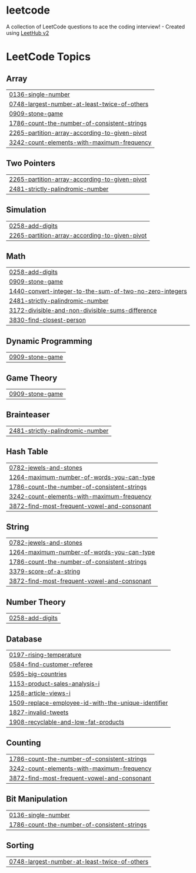 # leetcode
A collection of LeetCode questions to ace the coding interview! - Created using [LeetHub v2](https://github.com/arunbhardwaj/LeetHub-2.0)

<!---LeetCode Topics Start-->
# LeetCode Topics
## Array
|  |
| ------- |
| [0136-single-number](https://github.com/aflahkm636/leetcode/tree/master/0136-single-number) |
| [0748-largest-number-at-least-twice-of-others](https://github.com/aflahkm636/leetcode/tree/master/0748-largest-number-at-least-twice-of-others) |
| [0909-stone-game](https://github.com/aflahkm636/leetcode/tree/master/0909-stone-game) |
| [1786-count-the-number-of-consistent-strings](https://github.com/aflahkm636/leetcode/tree/master/1786-count-the-number-of-consistent-strings) |
| [2265-partition-array-according-to-given-pivot](https://github.com/aflahkm636/leetcode/tree/master/2265-partition-array-according-to-given-pivot) |
| [3242-count-elements-with-maximum-frequency](https://github.com/aflahkm636/leetcode/tree/master/3242-count-elements-with-maximum-frequency) |
## Two Pointers
|  |
| ------- |
| [2265-partition-array-according-to-given-pivot](https://github.com/aflahkm636/leetcode/tree/master/2265-partition-array-according-to-given-pivot) |
| [2481-strictly-palindromic-number](https://github.com/aflahkm636/leetcode/tree/master/2481-strictly-palindromic-number) |
## Simulation
|  |
| ------- |
| [0258-add-digits](https://github.com/aflahkm636/leetcode/tree/master/0258-add-digits) |
| [2265-partition-array-according-to-given-pivot](https://github.com/aflahkm636/leetcode/tree/master/2265-partition-array-according-to-given-pivot) |
## Math
|  |
| ------- |
| [0258-add-digits](https://github.com/aflahkm636/leetcode/tree/master/0258-add-digits) |
| [0909-stone-game](https://github.com/aflahkm636/leetcode/tree/master/0909-stone-game) |
| [1440-convert-integer-to-the-sum-of-two-no-zero-integers](https://github.com/aflahkm636/leetcode/tree/master/1440-convert-integer-to-the-sum-of-two-no-zero-integers) |
| [2481-strictly-palindromic-number](https://github.com/aflahkm636/leetcode/tree/master/2481-strictly-palindromic-number) |
| [3172-divisible-and-non-divisible-sums-difference](https://github.com/aflahkm636/leetcode/tree/master/3172-divisible-and-non-divisible-sums-difference) |
| [3830-find-closest-person](https://github.com/aflahkm636/leetcode/tree/master/3830-find-closest-person) |
## Dynamic Programming
|  |
| ------- |
| [0909-stone-game](https://github.com/aflahkm636/leetcode/tree/master/0909-stone-game) |
## Game Theory
|  |
| ------- |
| [0909-stone-game](https://github.com/aflahkm636/leetcode/tree/master/0909-stone-game) |
## Brainteaser
|  |
| ------- |
| [2481-strictly-palindromic-number](https://github.com/aflahkm636/leetcode/tree/master/2481-strictly-palindromic-number) |
## Hash Table
|  |
| ------- |
| [0782-jewels-and-stones](https://github.com/aflahkm636/leetcode/tree/master/0782-jewels-and-stones) |
| [1264-maximum-number-of-words-you-can-type](https://github.com/aflahkm636/leetcode/tree/master/1264-maximum-number-of-words-you-can-type) |
| [1786-count-the-number-of-consistent-strings](https://github.com/aflahkm636/leetcode/tree/master/1786-count-the-number-of-consistent-strings) |
| [3242-count-elements-with-maximum-frequency](https://github.com/aflahkm636/leetcode/tree/master/3242-count-elements-with-maximum-frequency) |
| [3872-find-most-frequent-vowel-and-consonant](https://github.com/aflahkm636/leetcode/tree/master/3872-find-most-frequent-vowel-and-consonant) |
## String
|  |
| ------- |
| [0782-jewels-and-stones](https://github.com/aflahkm636/leetcode/tree/master/0782-jewels-and-stones) |
| [1264-maximum-number-of-words-you-can-type](https://github.com/aflahkm636/leetcode/tree/master/1264-maximum-number-of-words-you-can-type) |
| [1786-count-the-number-of-consistent-strings](https://github.com/aflahkm636/leetcode/tree/master/1786-count-the-number-of-consistent-strings) |
| [3379-score-of-a-string](https://github.com/aflahkm636/leetcode/tree/master/3379-score-of-a-string) |
| [3872-find-most-frequent-vowel-and-consonant](https://github.com/aflahkm636/leetcode/tree/master/3872-find-most-frequent-vowel-and-consonant) |
## Number Theory
|  |
| ------- |
| [0258-add-digits](https://github.com/aflahkm636/leetcode/tree/master/0258-add-digits) |
## Database
|  |
| ------- |
| [0197-rising-temperature](https://github.com/aflahkm636/leetcode/tree/master/0197-rising-temperature) |
| [0584-find-customer-referee](https://github.com/aflahkm636/leetcode/tree/master/0584-find-customer-referee) |
| [0595-big-countries](https://github.com/aflahkm636/leetcode/tree/master/0595-big-countries) |
| [1153-product-sales-analysis-i](https://github.com/aflahkm636/leetcode/tree/master/1153-product-sales-analysis-i) |
| [1258-article-views-i](https://github.com/aflahkm636/leetcode/tree/master/1258-article-views-i) |
| [1509-replace-employee-id-with-the-unique-identifier](https://github.com/aflahkm636/leetcode/tree/master/1509-replace-employee-id-with-the-unique-identifier) |
| [1827-invalid-tweets](https://github.com/aflahkm636/leetcode/tree/master/1827-invalid-tweets) |
| [1908-recyclable-and-low-fat-products](https://github.com/aflahkm636/leetcode/tree/master/1908-recyclable-and-low-fat-products) |
## Counting
|  |
| ------- |
| [1786-count-the-number-of-consistent-strings](https://github.com/aflahkm636/leetcode/tree/master/1786-count-the-number-of-consistent-strings) |
| [3242-count-elements-with-maximum-frequency](https://github.com/aflahkm636/leetcode/tree/master/3242-count-elements-with-maximum-frequency) |
| [3872-find-most-frequent-vowel-and-consonant](https://github.com/aflahkm636/leetcode/tree/master/3872-find-most-frequent-vowel-and-consonant) |
## Bit Manipulation
|  |
| ------- |
| [0136-single-number](https://github.com/aflahkm636/leetcode/tree/master/0136-single-number) |
| [1786-count-the-number-of-consistent-strings](https://github.com/aflahkm636/leetcode/tree/master/1786-count-the-number-of-consistent-strings) |
## Sorting
|  |
| ------- |
| [0748-largest-number-at-least-twice-of-others](https://github.com/aflahkm636/leetcode/tree/master/0748-largest-number-at-least-twice-of-others) |
<!---LeetCode Topics End-->